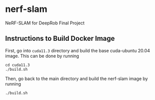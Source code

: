 # nerf-slam
NeRF-SLAM for DeepRob Final Project

## Instructions to Build Docker Image

First, go into `cuda11.3` directory and build the base cuda-ubuntu 20.04 image. This can be done by running

```
cd cuda11.3
./build.sh
```

Then, go back to the main directory and build the nerf-slam image by running

```
./build.sh
```
